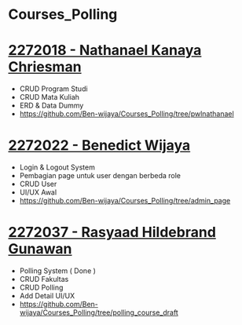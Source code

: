 # Courses_Polling

# <a href="https://github.com/Ben-wijaya/Courses_Polling/tree/pwlnathanael">2272018 - Nathanael Kanaya Chriesman</a>
- CRUD Program Studi
- CRUD Mata Kuliah
- ERD & Data Dummy
- https://github.com/Ben-wijaya/Courses_Polling/tree/pwlnathanael

# <a href="https://github.com/Ben-wijaya/Courses_Polling/tree/admin_page">2272022 - Benedict Wijaya</a>
- Login & Logout System
- Pembagian page untuk user dengan berbeda role
- CRUD User
- UI/UX Awal
- https://github.com/Ben-wijaya/Courses_Polling/tree/admin_page

# <a href="https://github.com/Ben-wijaya/Courses_Polling/tree/polling_course_draft">2272037 - Rasyaad Hildebrand Gunawan</a>
- Polling System ( Done )
- CRUD Fakultas
- CRUD Polling
- Add Detail UI/UX
- https://github.com/Ben-wijaya/Courses_Polling/tree/polling_course_draft

